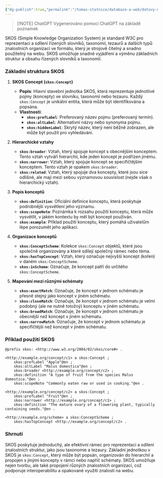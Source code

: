 ```yaml
---
{"dg-publish":true,"permalink":"/tomas-statnice/databaze-a-web/datovy-management/semanticky-popis-dat-slovniky/skos/","tags":["tomas","datovy_management","databaze_a_web"],"noteIcon":""}
---
```


> [!NOTE] ChatGPT
> Vygenerováno pomocí ChatGPT na základě poznamek

SKOS (Simple Knowledge Organization System) je standard W3C pro reprezentaci a sdílení řízených slovníků, taxonomií, tezaurů a dalších typů znalostních organizací ve formátu, který je strojově čitelný a snadno použitelný na webu. SKOS umožňuje snadné vyjádření a výměnu základních struktur a obsahu řízených slovníků a taxonomií.

### Základní struktura SKOS

1. **SKOS Concept (`skos:Concept`)**
   - **Popis**: Hlavní stavební jednotka SKOS, která reprezentuje jednotlivé pojmy (koncepty) ve slovníku, taxonomii nebo tezauru. Každý `skos:Concept` je unikátní entita, která může být identifikována a popsána.
   - **Vlastnosti**:
     - **`skos:prefLabel`**: Preferovaný název pojmu (preferovaný termín).
     - **`skos:altLabel`**: Alternativní názvy nebo synonyma pojmu.
     - **`skos:hiddenLabel`**: Skrytý název, který není běžně zobrazen, ale může být použit pro vyhledávání.

2. **Hierarchické vztahy**
   - **`skos:broader`**: Vztah, který spojuje koncept s obecnějším konceptem. Tento vztah vytváří hierarchii, kde jeden koncept je podřízen jinému.
   - **`skos:narrower`**: Vztah, který spojuje koncept se specifičtějším konceptem. Tento vztah je opakem `skos:broader`.
   - **`skos:related`**: Vztah, který spojuje dva koncepty, které jsou sice odlišné, ale mají mezi sebou významovou souvislost (nejde však o hierarchický vztah).

3. **Popis konceptů**
   - **`skos:definition`**: Oficiální definice konceptu, která poskytuje podrobnější vysvětlení jeho významu.
   - **`skos:scopeNote`**: Poznámka k rozsahu použití konceptu, která může vysvětlit, v jakém kontextu by měl být koncept používán.
   - **`skos:example`**: Příklad použití konceptu, který pomáhá uživatelům lépe porozumět jeho aplikaci.

4. **Organizace konceptů**
   - **`skos:ConceptScheme`**: Kolekce `skos:Concept` objektů, které jsou společně organizovány a které sdílejí společný rámec nebo téma.
   - **`skos:hasTopConcept`**: Vztah, který označuje nejvyšší koncept (kořen) v daném `skos:ConceptScheme`.
   - **`skos:inScheme`**: Označuje, že koncept patří do určitého `skos:ConceptScheme`.

5. **Mapování mezi různými schématy**
   - **`skos:exactMatch`**: Označuje, že koncept v jednom schématu je přesně stejný jako koncept v jiném schématu.
   - **`skos:closeMatch`**: Označuje, že koncept v jednom schématu je velmi podobný (ale ne nutně totožný) konceptu v jiném schématu.
   - **`skos:broadMatch`**: Označuje, že koncept v jednom schématu je obecnější než koncept v jiném schématu.
   - **`skos:narrowMatch`**: Označuje, že koncept v jednom schématu je specifičtější než koncept v jiném schématu.

### Příklad použití SKOS

```turtle
@prefix skos: <http://www.w3.org/2004/02/skos/core#> .

<http://example.org/concept/c1> a skos:Concept ;
    skos:prefLabel "Apple"@en ;
    skos:altLabel "Malus domestica"@en ;
    skos:broader <http://example.org/concept/c2> ;
    skos:definition "A type of fruit from the species Malus domestica."@en ;
    skos:scopeNote "Commonly eaten raw or used in cooking."@en .

<http://example.org/concept/c2> a skos:Concept ;
    skos:prefLabel "Fruit"@en ;
    skos:narrower <http://example.org/concept/c1> ;
    skos:definition "The mature ovary of a flowering plant, typically containing seeds."@en .

<http://example.org/scheme> a skos:ConceptScheme ;
    skos:hasTopConcept <http://example.org/concept/c2> .
```

### Shrnutí
SKOS poskytuje jednoduchý, ale efektivní rámec pro reprezentaci a sdílení znalostních struktur, jako jsou taxonomie a tezaury. Základní jednotkou v SKOS je `skos:Concept`, který může být popsán, organizován do hierarchií a propojen s jinými koncepty v rámci nebo napříč schématy. SKOS umožňuje nejen tvorbu, ale také propojení různých znalostních organizací, což podporuje interoperabilitu a opakované využití znalostí na webu.